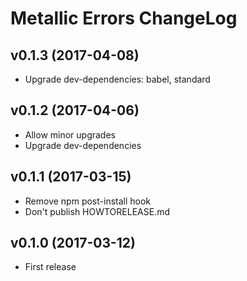 # Metallic Errors ChangeLog

## v0.1.3 (2017-04-08)

 - Upgrade dev-dependencies: babel, standard


## v0.1.2 (2017-04-06)

 - Allow minor upgrades
 - Upgrade dev-dependencies


## v0.1.1 (2017-03-15)

 - Remove npm post-install hook
 - Don't publish HOWTORELEASE.md


## v0.1.0 (2017-03-12)

 - First release
